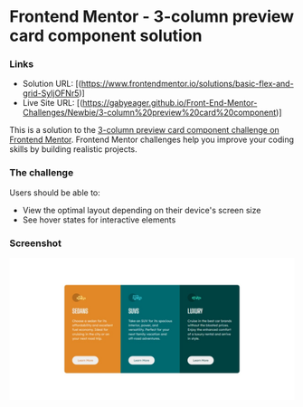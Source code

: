 # Frontend Mentor - 3-column preview card component solution

### Links

- Solution URL: [(https://www.frontendmentor.io/solutions/basic-flex-and-grid-SyljOFNr5)]
- Live Site URL: [(https://gabyeager.github.io/Front-End-Mentor-Challenges/Newbie/3-column%20preview%20card%20component)]

This is a solution to the [3-column preview card component challenge on Frontend Mentor](https://www.frontendmentor.io/challenges/3column-preview-card-component-pH92eAR2-). Frontend Mentor challenges help you improve your coding skills by building realistic projects.

### The challenge

Users should be able to:

- View the optimal layout depending on their device's screen size
- See hover states for interactive elements

### Screenshot

![](./design/screenshot.jpeg)


